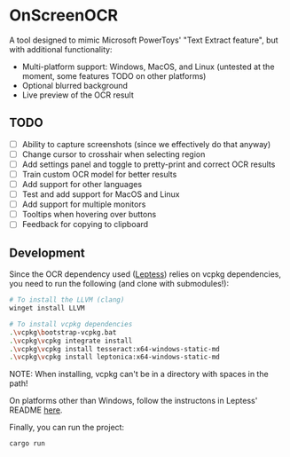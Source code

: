 # OnScreenOCR

A tool designed to mimic Microsoft PowerToys' "Text Extract feature", but with additional functionality:
- Multi-platform support: Windows, MacOS, and Linux (untested at the moment, some features TODO on other platforms)
- Optional blurred background
- Live preview of the OCR result

## TODO
- [ ] Ability to capture screenshots (since we effectively do that anyway)
- [ ] Change cursor to crosshair when selecting region
- [ ] Add settings panel and toggle to pretty-print and correct OCR results
- [ ] Train custom OCR model for better results
- [ ] Add support for other languages
- [ ] Test and add support for MacOS and Linux
- [ ] Add support for multiple monitors
- [ ] Tooltips when hovering over buttons
- [ ] Feedback for copying to clipboard

## Development
Since the OCR dependency used ([Leptess](https://github.com/houqp/leptess)) relies on vcpkg dependencies, you need to run the following (and clone with submodules!):
```bash
# To install the LLVM (clang)
winget install LLVM

# To install vcpkg dependencies
.\vcpkg\bootstrap-vcpkg.bat
.\vcpkg\vcpkg integrate install
.\vcpkg\vcpkg install tesseract:x64-windows-static-md
.\vcpkg\vcpkg install leptonica:x64-windows-static-md
```
NOTE: When installing, vcpkg can't be in a directory with spaces in the path!

On platforms other than Windows, follow the instructons in Leptess' README [here](https://github.com/houqp/leptess?tab=readme-ov-file#build-dependencies).

Finally, you can run the project:
```bash
cargo run
```